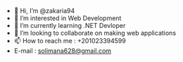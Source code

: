 - 👋 Hi, I’m @zakaria94
- 👀 I’m interested in  Web Development 
- 🌱 I’m currently learning .NET Devloper
- 💞️ I’m looking to collaborate on making web applications 
- 📫 How to reach me : +201023394599
-   E-mail : solimana628@gmail.com

<!---
zakaria94/zakaria94 is a ✨ special ✨ repository because its `README.md` (this file) appears on your GitHub profile.
You can click the Preview link to take a look at your changes.
--->
